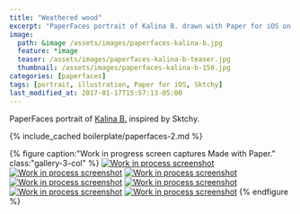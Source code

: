 ```yaml
---
title: "Weathered wood"
excerpt: "PaperFaces portrait of Kalina B. drawn with Paper for iOS on an iPad."
image: 
  path: &image /assets/images/paperfaces-kalina-b.jpg 
  feature: *image
  teaser: /assets/images/paperfaces-kalina-b-teaser.jpg
  thumbnail: /assets/images/paperfaces-kalina-b-150.jpg
categories: [paperfaces]
tags: [portrait, illustration, Paper for iOS, Sktchy]
last_modified_at: 2017-01-17T15:57:13-05:00
---
```


PaperFaces portrait of [Kalina B.](https://sktchy.com/142Fr) inspired by Sktchy.

{% include_cached boilerplate/paperfaces-2.md %}

{% figure caption:"Work in progress screen captures Made with Paper." class:"gallery-3-col" %}
[![Work in process screenshot](/assets/images/paperfaces-kalina-b-process-1-600.jpg)](/assets/images/paperfaces-kalina-b-process-1-lg.jpg)
[![Work in process screenshot](/assets/images/paperfaces-kalina-b-process-2-600.jpg)](/assets/images/paperfaces-kalina-b-process-2-lg.jpg)
[![Work in process screenshot](/assets/images/paperfaces-kalina-b-process-3-600.jpg)](/assets/images/paperfaces-kalina-b-process-3-lg.jpg)
[![Work in process screenshot](/assets/images/paperfaces-kalina-b-process-4-600.jpg)](/assets/images/paperfaces-kalina-b-process-4-lg.jpg)
[![Work in process screenshot](/assets/images/paperfaces-kalina-b-process-5-600.jpg)](/assets/images/paperfaces-kalina-b-process-5-lg.jpg)
[![Work in process screenshot](/assets/images/paperfaces-kalina-b-process-6-600.jpg)](/assets/images/paperfaces-kalina-b-process-6-lg.jpg)
[![Work in process screenshot](/assets/images/paperfaces-kalina-b-process-7-600.jpg)](/assets/images/paperfaces-kalina-b-process-7-lg.jpg)
{% endfigure %}
